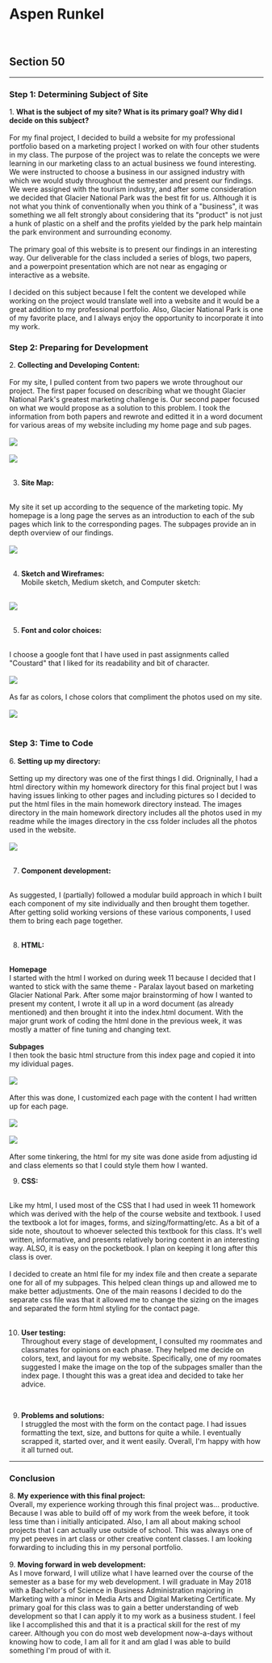 <h1>Aspen Runkel</h1><br />
<h2>Section 50</h2>
<hr />

<h3>Step 1: Determining Subject of Site</h3>
1. <strong>What is the subject of my site? What is its primary goal? Why did I decide on this subject?</strong> <br />
<br />
For my final project, I decided to build a website for my professional portfolio based on a marketing project I worked on with four other students in my class.  The purpose of the project was to relate the concepts we were learning in our marketing class to an actual business we found interesting.  We were instructed to choose a business in our assigned industry with which we would study throughout the semester and present our findings.  We were assigned with the tourism industry, and after some consideration we decided that Glacier National Park was the best fit for us.  Although it is not what you think of conventionally when you think of a "business", it was something we all felt strongly about considering that its "product" is not just a hunk of plastic on a shelf and the profits yielded by the park help maintain the park environment and surrounding economy.<br />
<br />
The primary goal of this website is to present our findings in an interesting way.  Our deliverable for the class included a series of blogs, two papers, and a powerpoint presentation which are not near as engaging or interactive as a website.<br />
<br />
I decided on this subject because I felt the content we developed while working on the project would translate well into a website and it would be a great addition to my professional portfolio.  Also, Glacier National Park is one of my favorite place, and I always enjoy the opportunity to incorporate it into my work.
<br />

<h3>Step 2: Preparing for Development</h3>
2. <strong>Collecting and Developing Content:</strong><br />
<br />
For my site, I pulled content from two papers we wrote throughout our project.  The first paper focused on describing what we thought Glacier National Park's greatest marketing challenge is.  Our second paper focused on what we would propose as a solution to this problem.  I took the information from both papers and rewrote and editted it in a word document for various areas of my website including my home page and sub pages.<br />
<br />
<img src="images/content-home.png"/><br />
<br />
<img src="images/content-sub.png"/><br />
<br />

3. <strong>Site Map:</strong><br />
<br />
My site it set up according to the sequence of the marketing topic.  My homepage is a long page the serves as an introduction to each of the sub pages which link to the corresponding pages.  The subpages provide an in depth overview of our findings.<br />
<br />
<img src ="images/sitemap.jpg"/><br />
<br />

4. <strong>Sketch and Wireframes:</strong><br />
Mobile sketch, Medium sketch, and Computer sketch:<br />
<br />
<img src="images/wireframe.jpg"/><br />
<br />

5. <strong>Font and color choices:</strong><br />
<br />
I choose a google font that I have used in past assignments called "Coustard" that I liked for its readability and bit of character.<br />
<br />
<img src="images/coustard.png"/><br />
<br />
As far as colors, I chose colors that compliment the photos used on my site.<br />
<br />
<img src="images/color.jpg"/><br />
<br />

<h3>Step 3: Time to Code</h3>
6. <strong>Setting up my directory:</strong><br />
<br />
Setting up my directory was one of the first things I did.  Origninally, I had a html directory within my homework directory for this final project but I was having issues linking to other pages and including pictures so I decided to put the html files in the main homework directory instead.  The images directory in the main homework directory includes all the photos used in my readme while the images directory in the css folder includes all the photos used in the website.<br />
<br />
<img src="images/directory.png"/><br />
<br />

7. <strong>Component development:</strong></br>
<br />
As suggested, I (partially) followed a modular build approach in which I built each component of my site individually and then brought them together.  After getting solid working versions of these various components, I used them to bring each page together.<br />
<br />

8. <strong>HTML:</strong><br />
<br />
<strong>Homepage</strong><br />
I started with the html I worked on during week 11 because I decided that I wanted to stick with the same theme - Paralax layout based on marketing Glacier National Park.  After some major brainstorming of how I wanted to present my content, I wrote it all up in a word document (as already mentioned) and then brought it into the index.html document.  With the major grunt work of coding the html done in the previous week, it was mostly a matter of fine tuning and changing text.<br />
<br />
<strong>Subpages</strong><br />
I then took the basic html structure from this index page and copied it into my idividual pages.<br />
<br />
<img src="images/subpage1.png"/><br />
<br />
After this was done, I customized each page with the content I had written up for each page.<br />
<br />
<img src="images/subpage2.png"/><br />
<br />
<img src="images/subpage3.png"/><br />
<br />
After some tinkering, the html for my site was done aside from adjusting id and class elements so that I could style them how I wanted.

9. <strong>CSS:</strong><br />
<br />
Like my html, I used most of the CSS that I had used in week 11 homework which was derived with the help of the course website and textbook.  I used the textbook a lot for images, forms, and sizing/formatting/etc.  As a bit of a side note, shoutout to whoever selected this textbook for this class.  It's well written, informative, and presents relatively boring content in an interesting way.  ALSO, it is easy on the pocketbook.  I plan on keeping it long after this class is over.<br />
<br />
I decided to create an html file for my index file and then create a separate one for all of my subpages.  This helped clean things up and allowed me to make better adjustments. One of the main reasons I decided to do the separate css file was that it allowed me to change the sizing on the images and separated the form html styling for the contact page.<br />
<br />

10. <strong>User testing:</strong><br />
Throughout every stage of development, I consulted my roommates and classmates for opinions on each phase. They helped me decide on colors, text, and layout for my website.  Specifically, one of my roomates suggested I make the image on the top of the subpages smaller than the index page.  I thought this was a great idea and decided to take her advice.<br />
<br />

9. <strong>Problems and solutions:</strong><br />
I struggled the most with the form on the contact page.  I had issues formatting the text, size, and buttons for quite a while.  I eventually scrapped it, started over, and it went easily.  Overall, I'm happy with how it all turned out. <br />

<hr />
<h3>Conclusion</h3>
8. <strong>My experience with this final project:</strong><br />
Overall, my experience working through this final project was... productive.  Because I was able to build off of my work from the week before, it took less time than i initially anticipated.  Also, I am all about making school projects that I can actually use outside of school.  This was always one of my pet peeves in art class or other creative content classes.  I am looking forwarding to including this in my personal portfolio. <br />
<br />
9. <strong> Moving forward in web development:</strong><br />
As I move forward, I will utilize what I have learned over the course of the semester as a base for my web development.  I will graduate in May 2018 with a Bachelor's of Science in Business Administration majoring in Marketing with a minor in Media Arts and Digital Marketing Certificate.  My primary goal for this class was to gain a better understanding of web development so that I can apply it to my work as a business student.  I feel like I accomplished this and that it is a practical skill for the rest of my career.  Although you con do most web development now-a-days without knowing how to code, I am all for it and am glad I was able to build something I'm proud of with it.
